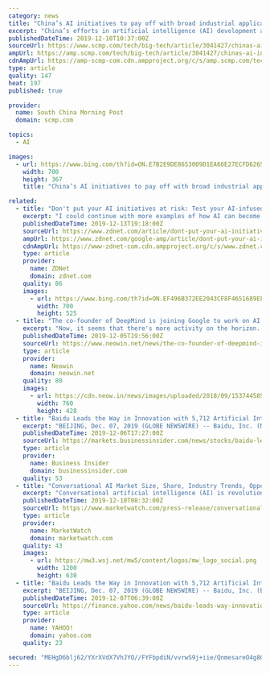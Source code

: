 ```yaml
---
category: news
title: "China’s AI initiatives to pay off with broad industrial applications, iFlytek founder says"
excerpt: "China’s efforts in artificial intelligence (AI) development are starting to pay off, with wider industrial applications set to be deployed, amid the protracted tech and trade war with the United States. Liu Qingfeng, the founder and chairman of iFlytek, highlighted that progress on Monday at a conference in Beijing, where he said AI advances ..."
publishedDateTime: 2019-12-10T10:37:00Z
sourceUrl: https://www.scmp.com/tech/big-tech/article/3041427/chinas-ai-initiatives-pay-broad-industrial-applications-iflytek
ampUrl: https://amp.scmp.com/tech/big-tech/article/3041427/chinas-ai-initiatives-pay-broad-industrial-applications-iflytek
cdnAmpUrl: https://amp-scmp-com.cdn.ampproject.org/c/s/amp.scmp.com/tech/big-tech/article/3041427/chinas-ai-initiatives-pay-broad-industrial-applications-iflytek
type: article
quality: 147
heat: 197
published: true

provider:
  name: South China Morning Post
  domain: scmp.com

topics:
  - AI

images:
  - url: https://www.bing.com/th?id=ON.E7B2E9DE8653009D1EA66E27ECFD6265
    width: 700
    height: 367
    title: "China’s AI initiatives to pay off with broad industrial applications, iFlytek founder says"

related:
  - title: "Don't put your AI initiatives at risk: Test your AI-infused applications!"
    excerpt: "I could continue with more examples of how AI can become harmful. Enterprises are infusing their enterprise applications with AI technology and building new AI-based digital experiences to transform business and accelerate their digital transformation programs. But there is a chance that all these positives about AI could end, especially if we ..."
    publishedDateTime: 2019-12-13T19:18:00Z
    sourceUrl: https://www.zdnet.com/article/dont-put-your-ai-initiatives-at-risk-test-your-ai-infused-applications/
    ampUrl: https://www.zdnet.com/google-amp/article/dont-put-your-ai-initiatives-at-risk-test-your-ai-infused-applications/
    cdnAmpUrl: https://www-zdnet-com.cdn.ampproject.org/c/s/www.zdnet.com/google-amp/article/dont-put-your-ai-initiatives-at-risk-test-your-ai-infused-applications/
    type: article
    provider:
      name: ZDNet
      domain: zdnet.com
    quality: 86
    images:
      - url: https://www.bing.com/th?id=ON.EF496B372EE2043CF8F4651689EF8A88
        width: 700
        height: 525
  - title: "The co-founder of DeepMind is joining Google to work on AI and its applications"
    excerpt: "Now, it seems that there's more activity on the horizon. The co-founder of DeepMind, Mustafa Suleyman, announced in a tweet today that he will be leaving DeepMind and moving to Google. While both companies, DeepMind and Google, are owned by Alphabet, Suleyman will now be joining Google directly. After a wonderful decade at DeepMind, I’m very ..."
    publishedDateTime: 2019-12-05T19:56:00Z
    sourceUrl: https://www.neowin.net/news/the-co-founder-of-deepmind-is-joining-google-to-work-on-ai-and-its-applications
    type: article
    provider:
      name: Neowin
      domain: neowin.net
    quality: 80
    images:
      - url: https://cdn.neow.in/news/images/uploaded/2018/09/1537445850_google_story.jpg
        width: 760
        height: 428
  - title: "Baidu Leads the Way in Innovation with 5,712 Artificial Intelligence Patent Applications"
    excerpt: "BEIJING, Dec. 07, 2019 (GLOBE NEWSWIRE) -- Baidu, Inc. (NASDAQ: BIDU) has filed the most AI-related patent applications in China, a recognition of the company’s long-term commitment to driving technological advancement, a recent study from the research unit of China’s Ministry of Industry and Information Technology (MIIT) has shown. Baidu ..."
    publishedDateTime: 2019-12-06T17:27:00Z
    sourceUrl: https://markets.businessinsider.com/news/stocks/baidu-leads-the-way-in-innovation-with-5-712-artificial-intelligence-patent-applications-1028744956
    type: article
    provider:
      name: Business Insider
      domain: businessinsider.com
    quality: 53
  - title: "Conversational AI Market Size, Share, Industry Trends, Opportunities, Business Revenue, Forecast and Growth Prospective"
    excerpt: "Conversational artificial intelligence (AI) is revolutionizing the way enterprises interact with customers. Intelligent virtual assistants and chatbots help organizations to resolve repetitive customer queries and proactively offer suggestions to make real-time decisions. With advances in artificial intelligence, machine learning, deep learning ..."
    publishedDateTime: 2019-12-10T08:32:00Z
    sourceUrl: https://www.marketwatch.com/press-release/conversational-ai-market-size-share-industry-trends-opportunities-business-revenue-forecast-and-growth-prospective-2019-12-10
    type: article
    provider:
      name: MarketWatch
      domain: marketwatch.com
    quality: 43
    images:
      - url: https://mw3.wsj.net/mw5/content/logos/mw_logo_social.png
        width: 1200
        height: 630
  - title: "Baidu Leads the Way in Innovation with 5,712 Artificial Intelligence Patent Applications"
    excerpt: "BEIJING, Dec. 07, 2019 (GLOBE NEWSWIRE) -- Baidu, Inc. (BIDU) has filed the most AI-related patent applications in China, a recognition of the company’s long-term commitment to driving technological advancement, a recent study from the research unit of China’s Ministry of Industry and Information Technology (MIIT) has shown. Baidu filed a ..."
    publishedDateTime: 2019-12-07T06:39:00Z
    sourceUrl: https://finance.yahoo.com/news/baidu-leads-way-innovation-5-182713207.html
    type: article
    provider:
      name: YAHOO!
      domain: yahoo.com
    quality: 23

secured: "MEHgD6blj62/YXrXVdX7VhJYO//FYFbpdiN/vvrwS9j+iie/QnmesareO4g8GUauHxxW9k924fueH4N6ciUuJtJHquOXvS/ysj8/hNuUsXYuvZqtOvTmUwulS7DnjnoEccEFgt45Suh0B/HoecmEG3DR1JCQIdiU2eiGkMYzpJzidyiNc45u2Mk5P9l33xtK65S4A3N7U0o7m4Cxb1k2NoMmiHDdYHh+D7radHxSjaUHclbD5bRIuLO7+lcOFe7/Nf1w8rntTUYMEC9VRt/qgg==;tMlEgINW2FkUaLqd69k9jg=="
---
```


